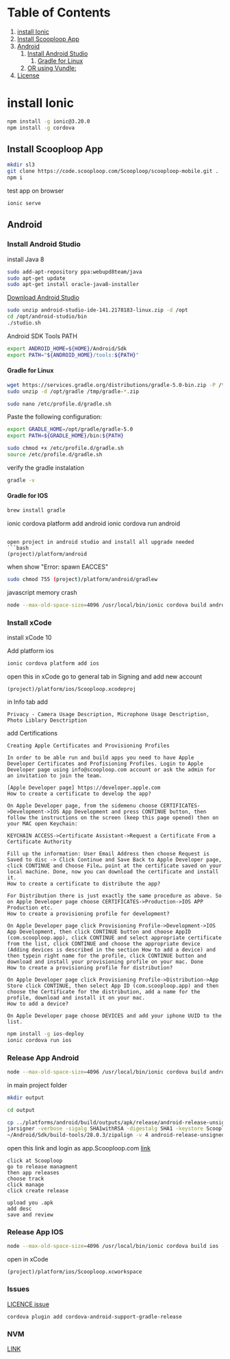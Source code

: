 Table of Contents
=================

  1. [install Ionic](#install-ionic)
  2. [Install Scooploop App](#install-scooploop-app)
  3. [Android](#android)
        1. [Install Android Studio](#install-android-studio)
            1. [Gradle for Linux](#gradle-forlinux)
        2. [OR using Vundle:](#or-using-vundle)
  4. [License](#license)

# install Ionic

```bash
npm install -g ionic@3.20.0
npm install -g cordova
```

## Install Scooploop App

```bash
mkdir sl3
git clone https://code.scooploop.com/Scooploop/scooploop-mobile.git .
npm i
```

test app on browser
```bash
ionic serve
```

## Android

### Install Android Studio

install Java 8
```bash
sudo add-apt-repository ppa:webupd8team/java
sudo apt-get update
sudo apt-get install oracle-java8-installer
```

[Download Android Studio](https://developer.android.com/studio)
```bash
sudo unzip android-studio-ide-141.2178183-linux.zip -d /opt
cd /opt/android-studio/bin
./studio.sh
```

Android SDK Tools PATH
```bash
export ANDROID_HOME=${HOME}/Android/Sdk
export PATH="${ANDROID_HOME}/tools:${PATH}"
```

#### Gradle for Linux
```bash
wget https://services.gradle.org/distributions/gradle-5.0-bin.zip -P /tmp
sudo unzip -d /opt/gradle /tmp/gradle-*.zip
```

```bash
sudo nano /etc/profile.d/gradle.sh
```

Paste the following configuration:
```bash
export GRADLE_HOME=/opt/gradle/gradle-5.0
export PATH=${GRADLE_HOME}/bin:${PATH}
```

```bash
sudo chmod +x /etc/profile.d/gradle.sh
source /etc/profile.d/gradle.sh
```

verify the gradle instalation
```bash
gradle -v
```

#### Gradle for IOS
```bash
brew install gradle
```
ionic cordova platform add android
ionic cordova run android
```

open project in android studio and install all upgrade needed
```bash
(project)/platform/android
```

when show "Error: spawn EACCES"
```bash
sudo chmod 755 (project)/platform/android/gradlew
```

javascript memory crash
```bash
node --max-old-space-size=4096 /usr/local/bin/ionic cordova build android --prod --release
```

### Install xCode

install xCode 10

Add platform ios
```bash
ionic cordova platform add ios
```

open this in xCode go to general tab in Signing and add new account
```
(project)/platform/ios/Scooploop.xcodeproj
```

in Info tab add
```
Privacy - Camera Usage Description, Microphone Usage Desctription, Photo Liblary Desctription
```

add Certifications
```
Creating Apple Certificates and Provisioning Profiles

In order to be able run and build apps you need to have Apple Developer Certificates and Profisioning Profiles. Login to Apple Developer page using info@scooploop.com account or ask the admin for an invitation to join the team.

[Apple Developer page] https://developer.apple.com
How to create a certificate to develop the app?

On Apple Developer page, from the sidemenu choose CERTIFICATES->Development->IOS App Development and press CONTINUE button, then follow the instructions on the screen (keep this page opened) then on your MAC open Keychain:

KEYCHAIN ACCESS->Certificate Assistant->Request a Certificate From a Certificate Authority

Fill up the information: User Email Address then choose Request is Saved to disc -> Click Continue and Save Back to Apple Developer page, click CONTINUE and Choose File… point at the certificate saved on your local machine. Done, now you can download the certificate and install it.
How to create a certificate to distribute the app?

For Distribution there is just exactly the same procedure as above. So on Apple Developer page choose CERTIFICATES->Production->IOS APP Production etc.
How to create a provisioning profile for development?

On Apple Developer page click Provisioning Profile->Development->IOS App Development, then click CONTINUE button and choose AppID (com.scooploop.app), click CONTINUE and select appropriate certificate from the list, click CONTINUE and choose the appropriate device (Adding devices is described in the section How to add a device) and then typein right name for the profile, click CONTINUE button and download and install your provisioning profile on your mac. Done
How to create a provisioning profile for distribution?

On Apple Developer page click Provisioning Profile->Distribution->App Store click CONTINUE, then select App ID (com.scooploop.app) and then choose the Certificate for the distribution, add a name for the profile, download and install it on your mac.
How to add a device?

On Apple Developer page choose DEVICES and add your iphone UUID to the list.
```

```bash
npm install -g ios-deploy
ionic cordova run ios
```


### Release App Android
```bash
node --max-old-space-size=4096 /usr/local/bin/ionic cordova build android --prod --release
```

in main project folder
```bash
mkdir output

cd output

cp ../platforms/android/build/outputs/apk/release/android-release-unsigned.apk .
jarsigner -verbose -sigalg SHA1withRSA -digestalg SHA1 -keystore Scooploop.keystore android-release-unsigned.apk Scooploop
~/Android/Sdk/build-tools/28.0.3/zipalign -v 4 android-release-unsigned.apk scooploop.apk
```

open this link and login as app.Scooploop.com
[link](https://play.google.com/apps/publish/signup/)
```
click at Scooploop
go to release managment
then app releases 		
choose track
click manage
click create release

upload you .apk
add desc
save and review
```

### Release App IOS
```bash
node --max-old-space-size=4096 /usr/local/bin/ionic cordova build ios --prod --release
```

open in xCode
```
(project)/platform/ios/Scooploop.xcworkspace
```


### Issues

[LICENCE issue](https://stackoverflow.com/questions/39760172/you-have-not-accepted-the-license-agreements-of-the-following-sdk-components)

```cordova plugin add cordova-android-support-gradle-release```

### NVM
[LINK](https://www.liquidweb.com/kb/how-to-install-nvm-node-version-manager-for-node-js-on-ubuntu-12-04-lts/)
